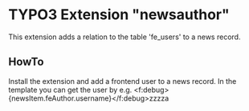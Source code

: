 # TYPO3 Extension "newsauthor"

This extension adds a relation to the table 'fe_users' to a news record.

## HowTo

Install the extension and add a frontend user to a news record. In the template you can get the user by e.g.
<f:debug>{newsItem.feAuthor.username}</f:debug>zzzza